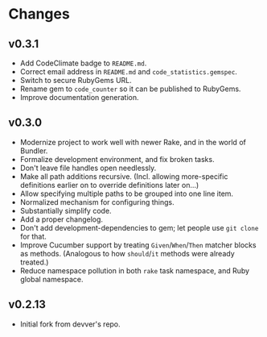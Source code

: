 # Changes

## v0.3.1

* Add CodeClimate badge to `README.md`.
* Correct email address in `README.md` and `code_statistics.gemspec`.
* Switch to secure RubyGems URL.
* Rename gem to `code_counter` so it can be published to RubyGems.
* Improve documentation generation.

## v0.3.0

* Modernize project to work well with newer Rake, and in the world of Bundler.
* Formalize development environment, and fix broken tasks.
* Don't leave file handles open needlessly.
* Make all path additions recursive.  (Incl. allowing more-specific
  definitions earlier on to override definitions later on...)
* Allow specifying multiple paths to be grouped into one line item.
* Normalized mechanism for configuring things.
* Substantially simplify code.
* Add a proper changelog.
* Don't add development-dependencies to gem; let people use `git clone` for
  that.
* Improve Cucumber support by treating `Given`/`When`/`Then` matcher blocks as
  methods.  (Analogous to how `should`/`it` methods were already treated.)
* Reduce namespace pollution in both `rake` task namespace, and Ruby global
  namespace.


## v0.2.13

* Initial fork from devver's repo.
